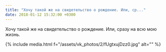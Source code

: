 ```yaml
---
title: "Хочу такой же на свидетельство о рождение. Или, ср..."
date: 2018-01-12 15:32:00 +0300
---
```


Хочу такой же на свидетельство о рождение. Или, сразу на всю мою жизнь.

{% include media.html f="/assets/vk_photos/2/fUgtxujDzz0.jpg" alt="" %}
